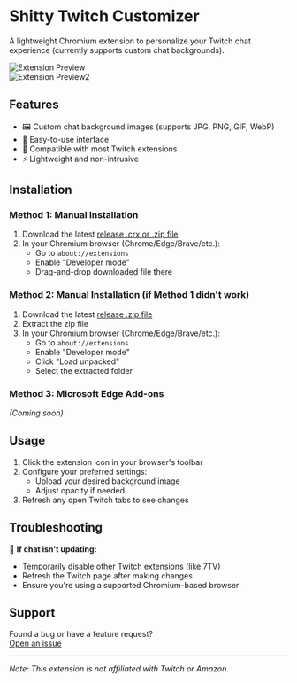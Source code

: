 # Shitty Twitch Customizer

A lightweight Chromium extension to personalize your Twitch chat experience (currently supports custom chat backgrounds).  

![Extension Preview](https://i.imgur.com/dlJtO7d.png)  
![Extension Preview2](https://i.imgur.com/Zk8jsmj.png)  

## Features  
- 🖼️ Custom chat background images (supports JPG, PNG, GIF, WebP)  
- 🎨 Easy-to-use interface  
- 🔄 Compatible with most Twitch extensions  
- ⚡ Lightweight and non-intrusive  

## Installation  

### Method 1: Manual Installation  
1. Download the latest [release .crx or .zip file](https://github.com/letmemeow/shitty-twitch-customizer/releases)  
2. In your Chromium browser (Chrome/Edge/Brave/etc.):  
   - Go to `about://extensions`
   - Enable "Developer mode"
   - Drag-and-drop downloaded file there


### Method 2: Manual Installation (if Method 1 didn't work)
1. Download the latest [release .zip file](https://github.com/letmemeow/shitty-twitch-customizer/releases)
2. Extract the zip file
3. In your Chromium browser (Chrome/Edge/Brave/etc.):  
   - Go to `about://extensions`  
   - Enable "Developer mode"
   - Click "Load unpacked"
   - Select the extracted folder

### Method 3: Microsoft Edge Add-ons 
*(Coming soon)*  

## Usage  
1. Click the extension icon in your browser's toolbar  
2. Configure your preferred settings:  
   - Upload your desired background image  
   - Adjust opacity if needed  
3. Refresh any open Twitch tabs to see changes  

## Troubleshooting  
🔧 **If chat isn't updating:**  
- Temporarily disable other Twitch extensions (like 7TV)  
- Refresh the Twitch page after making changes  
- Ensure you're using a supported Chromium-based browser  

## Support  
Found a bug or have a feature request?  
[Open an issue](https://github.com/letmemeow/shitty-twitch-customizer/issues)  

---

*Note: This extension is not affiliated with Twitch or Amazon.*  
